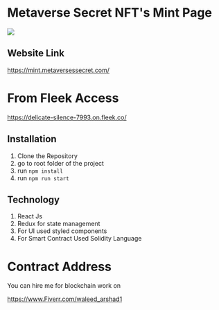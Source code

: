 # Metaverse Secret NFT's Mint Page

![](https://raw.githubusercontent.com/waleed677/Joking-Jungle-Cats-Mint-Page/master/public/config/images/banner.jpeg)

## Website Link

https://mint.metaversessecret.com/

# From Fleek Access
https://delicate-silence-7993.on.fleek.co/


## Installation

1. Clone the Repository
2. go to root folder of the project
3. run ``` npm install ``` 
4. run ```npm run start ``` 


## Technology 

1. React Js
2. Redux for state management
3. For UI used styled components
4. For Smart Contract Used Solidity Language


# Contract Address



You can hire me for blockchain work on

https://www.Fiverr.com/waleed_arshad1

